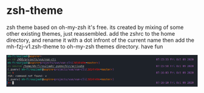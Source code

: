 # zsh-theme
zsh theme based on oh-my-zsh
it's free.
its created by mixing of some other existing themes, just reassembled.
add the zshrc to the home directory, and rename it with a dot infront of the current name then
add the mh-fzj-v1.zsh-theme to oh-my-zsh themes directory. 
have fun

![Alt text](Screenshot.png?raw=true "Optional Title")
